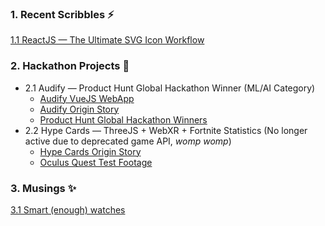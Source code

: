 ### 1. Recent Scribbles  ⚡
[1.1 ReactJS — The Ultimate SVG Icon Workflow](https://medium.com/@cornally/reactjs-the-ultimate-svg-icon-workflow-518d55011298)

### 2. Hackathon Projects 🔭 
- 2.1 Audify — Product Hunt Global Hackathon Winner (ML/AI Category)
  - [Audify VueJS WebApp](https://www.youtube.com/watch?v=tlOpgN6MCeo)
  - [Audify Origin Story](https://www.youtube.com/watch?v=G1XqsqzMh_M)
  - [Product Hunt Global Hackathon Winners](https://blog.producthunt.com/winners-of-the-product-hunt-global-hackathon-2017-e2bad6adda39)
- 2.2 Hype Cards — ThreeJS + WebXR + Fortnite Statistics (No longer active due to deprecated game API, *womp womp*)
  - [Hype Cards Origin Story](https://www.youtube.com/watch?v=oCZOURSzEPQ)
  - [Oculus Quest Test Footage](https://www.youtube.com/watch?v=HTC9_2G8-dU)

### 3. Musings ✨
[3.1 Smart (enough) watches](https://medium.com/@cornally/smart-enough-watches-99ffa0f5c42b)

<!--
**Cornally/cornally** is a ✨ _special_ ✨ repository because its `README.md` (this file) appears on your GitHub profile.

Here are some ideas to get you started:

- 🔭 I’m currently working on ...
- 🌱 I’m currently learning ...
- 👯 I’m looking to collaborate on ...
- 🤔 I’m looking for help with ...
- 💬 Ask me about ...
- 📫 How to reach me: ...
- 😄 Pronouns: ...
- ⚡ Fun fact: ...
-->
